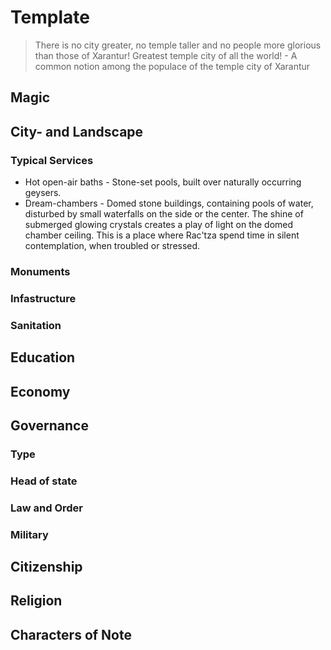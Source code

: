 # Template
> There is no city greater, no temple taller and no people more glorious than those of Xarantur! Greatest temple city of all the world! - A common notion among the populace of the temple city of Xarantur

## Magic

## City- and Landscape

### Typical Services
* Hot open-air baths - Stone-set pools, built over naturally occurring geysers. 
* Dream-chambers - Domed stone buildings, containing pools of water, disturbed by small waterfalls on the side or the center. The shine of submerged glowing crystals creates a play of light on the domed chamber ceiling. This is a place where Rac'tza spend time in silent contemplation, when troubled or stressed. 

### Monuments

### Infastructure

### Sanitation

## Education

## Economy

## Governance
### Type

### Head of state

### Law and Order

### Military

## Citizenship

## Religion

## Characters of Note
